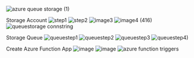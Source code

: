 ![azure queue storage (1)](https://user-images.githubusercontent.com/92291258/202100908-dc43ade1-34ac-46e4-9511-0e471da6abd7.png)

Storage Account
![step1](https://user-images.githubusercontent.com/88362571/202361333-31942ff6-a1e6-4294-850e-71f4270ebf77.png)
![step2](https://user-images.githubusercontent.com/88362571/202361338-50c87eaa-d4da-4ca7-ba79-b847dd5d1882.png)
![image3](https://user-images.githubusercontent.com/88362571/202361973-33c5cbce-754b-4d93-9e8c-a1c6b558c1ba.png)
![image4 (416)](https://user-images.githubusercontent.com/88362571/202362039-ccd0e2b7-9256-47e3-a1b2-5016269d7574.png)
![queuestorage connstring](https://user-images.githubusercontent.com/92291258/202378239-3de2bf4e-4474-492e-8e8e-d172e26aedfa.png)

Storage Queue
![queuestep1](https://user-images.githubusercontent.com/88362571/202362410-a627ecea-c8ef-45c0-97a3-ee0ca1a7a476.png)
![queuestep2](https://user-images.githubusercontent.com/88362571/202362412-2f5db17b-4145-48fc-a02c-46b632a96c04.png)
![queuestep3](https://user-images.githubusercontent.com/88362571/202362413-1c554d38-2f29-40ae-ac97-88c611ed6d73.png)
![queuestep4)](https://user-images.githubusercontent.com/88362571/202365611-588caaf6-b6be-4c9b-ba1e-5f6a31bcbfbc.png)



Create Azure Function App 
![image](https://user-images.githubusercontent.com/92164758/202155003-1775cf7e-a93e-4c4d-91c2-56af49e32d76.png)
![image](https://user-images.githubusercontent.com/92164758/202154692-1e69fe95-c4a6-48cb-9f4f-d1f96bf53aa1.png)
![azure function triggers](https://user-images.githubusercontent.com/92291258/202390423-1f2f5a16-6561-4f25-8979-175e181cd9e0.jpg)
